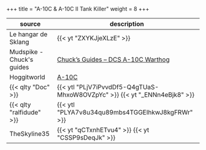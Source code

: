 +++
title = "A-10C & A-10C II Tank Killer"
weight = 8
+++

source                                | description
------------------------------------- | -----------
Le hangar de Sklang                   | {{< yt "ZXYKJjeXLzE" >}}
Mudspike - Chuck's guides             | [Chuck’s Guides – DCS A-10C Warthog](https://www.mudspike.com/chucks-guides-dcs-a-10c-warthog/)
Hoggitworld                           | [A-10C](https://wiki.hoggitworld.com/view/A-10C)
{{< qlty "Doc" >}}                    | {{< ytl "PLjV7iPvvdDf5-Q4gTUaS-MhxoW8OVZpYc" >}} {{< yt "_ENNn4eBjk8" >}}
{{< qlty "ralfidude" >}}              | {{< ytl "PLYA7v8u34qu89mbs4TGGEIhkwJ8kgFRWr" >}}
TheSkyline35                          | {{< yt "qCTxnhETvu4" >}} {{< yt "CSSP9sDeqJk" >}}
